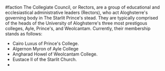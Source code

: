 #faction
The Collegiate Council, or Rectors, are a group of educational and ecclesiastical administrative leaders (Rectors), who act Aloghsterre's governing body in The Starlit Prince's stead. They are typically comprised of the heads of the University of Aloghsterre's three most prestigous colleges, Ayle, Prince's, and Weolcantam. Currently, their membership stands as follows:
- Cairo Luxus of Prince's College.
- Algernon Myron of Ayle College
- Angharad Howel of Weolcantam College.
- Eustace II of the Starlit Church.
- 